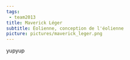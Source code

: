 ```yaml
---
tags:
 - team2013
title: Maverick Léger
subtitle: Éolienne, conception de l'éolienne
picture: pictures/maverick_leger.png
---
```


yupyup
